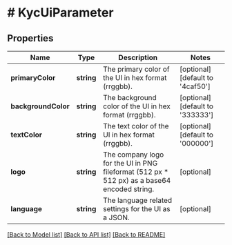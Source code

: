 # # KycUiParameter

## Properties

Name | Type | Description | Notes
------------ | ------------- | ------------- | -------------
**primaryColor** | **string** | The primary color of the UI in hex format (rrggbb). | [optional] [default to '4caf50']
**backgroundColor** | **string** | The background color of the UI in hex format (rrggbb). | [optional] [default to '333333']
**textColor** | **string** | The text color of the UI in hex format (rrggbb). | [optional] [default to '000000']
**logo** | **string** | The company logo for the UI in PNG fileformat (512 px * 512 px) as a base64 encoded string. | [optional]
**language** | **string** | The language related settings for the UI as a JSON. | [optional]

[[Back to Model list]](../../README.md#models) [[Back to API list]](../../README.md#endpoints) [[Back to README]](../../README.md)
